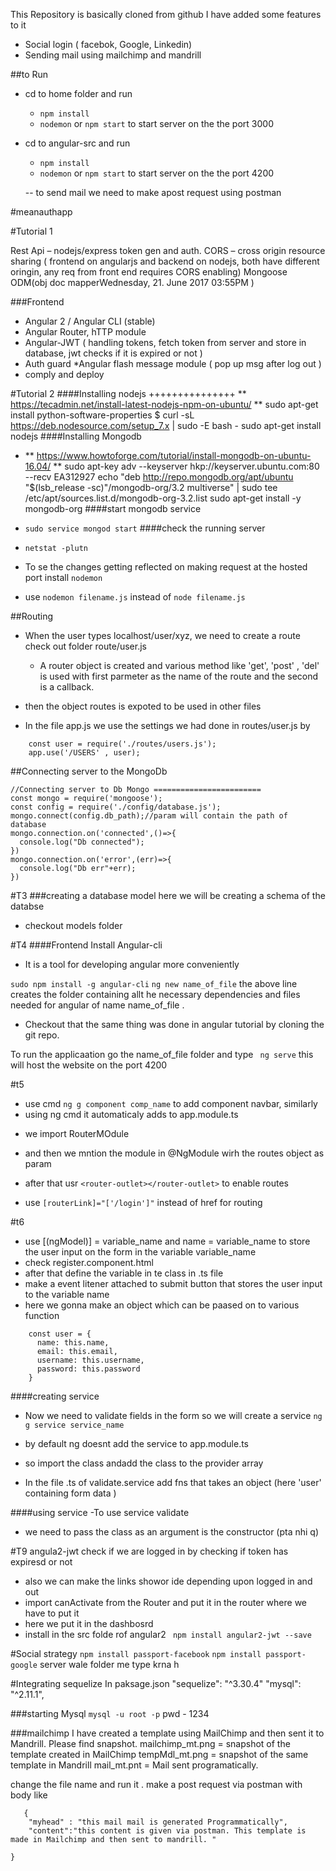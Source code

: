 This Repository is basically cloned from github
I have added some features to it
- Social login ( facebok, Google, Linkedin)
- Sending mail using mailchimp and mandrill

##to Run

- cd to home folder and run
	- `npm install`
	- `nodemon` or `npm start` to start server on the the port 3000
- cd to angular-src and run
	- `npm install`
	- `nodemon` or `npm start` to start server on the the port 4200


  -- to send mail we need to make apost request using postman

#meanauthapp

#Tutorial 1

Rest Api – nodejs/express
token gen and auth.
CORS – cross origin resource sharing ( frontend on angularjs and backend on nodejs, both have different oringin, any req from front end requires CORS enabling)
Mongoose ODM(obj doc mapperWednesday, 21. June 2017 03:55PM
)

###Frontend
* Angular 2 / Angular CLI (stable)
* Angular Router, hTTP module
* Angular-JWT ( handling tokens, fetch token from server and store in database, jwt checks if it is expired or not )
* Auth guard
*Angular flash message module ( pop up msg after log out )
* comply and deploy

#Tutorial 2
####Installing nodejs
+++++++++++++++
** https://tecadmin.net/install-latest-nodejs-npm-on-ubuntu/ **
sudo apt-get install python-software-properties
$ curl -sL https://deb.nodesource.com/setup_7.x | sudo -E bash -
sudo apt-get install nodejs
####Installing Mongodb
* ** https://www.howtoforge.com/tutorial/install-mongodb-on-ubuntu-16.04/ **
sudo apt-key adv --keyserver hkp://keyserver.ubuntu.com:80 --recv EA312927
echo "deb http://repo.mongodb.org/apt/ubuntu "$(lsb_release -sc)"/mongodb-org/3.2 multiverse" | sudo tee /etc/apt/sources.list.d/mongodb-org-3.2.list
sudo apt-get install -y mongodb-org
####start mongodb service
* `sudo service mongod start`
####check the running server
 * `netstat -plutn`
 * To se the changes getting reflected on making request at the hosted port install `nodemon`

* use `nodemon filename.js` instead of ` node filename.js `



##Routing
- When the user types localhost/user/xyz, we need to create a route
 check out folder route/user.js
  - A router object is created and various method like 'get', 'post' , 'del' is used with first parmeter as the name of the route and the second  is a callback.

- then the object routes is expoted to be used in other files
- In the file app.js we use the settings we had done in routes/user.js by
```
	const user = require('./routes/users.js');
	app.use('/USERS' , user);

```
##Connecting server to the MongoDb
```
//Connecting server to Db Mongo ========================
const mongo = require('mongoose');
const config = require('./config/database.js');
mongo.connect(config.db_path);//param will contain the path of database
mongo.connection.on('connected',()=>{
  console.log("Db connected");
})
mongo.connection.on('error',(err)=>{
  console.log("Db err"+err);
})
```
#T3
###creating a database model
here we will be creating a schema of the databse
- checkout models folder  


#T4
####Frontend
Install Angular-cli
- It is a tool for developing angular more conveniently

`
	 sudo npm install -g angular-cli
`
` ng new name_of_file `
the above line creates the folder containing allt he necessary dependencies and files needed for angular of name name_of_file .

- Checkout that the same thing was done in angular tutorial by cloning the git repo.

To run the applicaation go the name_of_file folder and type ` ng serve` this will host the website on the port 4200

#t5
* use cmd ` ng g component comp_name ` to add component navbar, similarly
* using ng cmd it automaticaly adds to app.module.ts

- we import RouterMOdule
- and then we mntion the module in @NgModule wirh the routes object as param
- after that usr ` <router-outlet></router-outlet> ` to enable routes

- use ` [routerLink]="['/login']" ` instead of href for routing

#t6
- use [(ngModel)] = variable_name and name = variable_name to store the user input on the form in the variable variable_name
- check register.component.html
- after that define the variable in te class in .ts file
- make a event litener attached to submit button that stores the user input to the variable name
- here we gonna make an object which can be paased on to various function
```
	const user = {
      name: this.name,
      email: this.email,
      username: this.username,
      password: this.password
    }
```
####creating service
- Now we need to validate fields in the form so we will create a service
` ng g service service_name `
- by default ng doesnt add the service to app.module.ts
- so import the class andadd the class to the provider array

- In the file .ts of validate.service add fns that takes an object (here 'user' containing form data )

####using service
-To use service validate
- we need to pass the class as an argument is the constructor (pta nhi q)



#T9
angula2-jwt
check if we are logged in by checking if token has expiresd or not
- also we can make the links showor ide depending upon logged in and out
- import canActivate from the Router and put it in the router where we have to put it
- here we put it in the dashbosrd
- install in the src folde rof angular2
` npm install angular2-jwt --save`

#Social strategy
`npm install passport-facebook`
`npm install passport-google`
server wale folder me type krna h


#Integrating sequelize
In paksage.json
  "sequelize": "^3.30.4"
  "mysql": "^2.11.1",

###starting Mysql
`mysql -u root -p`
pwd - 1234

###mailchimp
I have created a template using MailChimp and then sent it to Mandrill. Please find snapshot.
mailchimp_mt.png = snapshot of the template created in MailChimp
tempMdl_mt.png   = snapshot of the same template in Mandrill
mail_mt.pnt           = Mail sent programatically.

change the file name and run it .
make a post request via postman with body like
```
   {
    "myhead" : "this mail mail is generated Programmatically",
    "content":"this content is given via postman. This template is made in Mailchimp and then sent to mandrill. "

}
```
